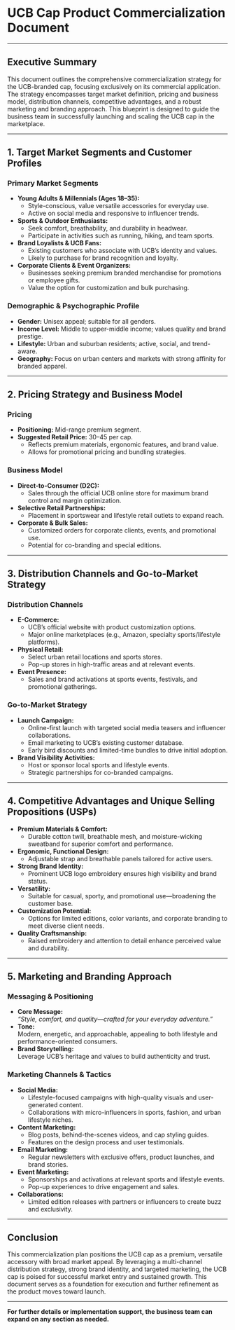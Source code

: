 # UCB Cap Product Commercialization Document

---

## Executive Summary

This document outlines the comprehensive commercialization strategy for the UCB-branded cap, focusing exclusively on its commercial application. The strategy encompasses target market definition, pricing and business model, distribution channels, competitive advantages, and a robust marketing and branding approach. This blueprint is designed to guide the business team in successfully launching and scaling the UCB cap in the marketplace.

---

## 1. Target Market Segments and Customer Profiles

### Primary Market Segments

- **Young Adults & Millennials (Ages 18–35):**
  - Style-conscious, value versatile accessories for everyday use.
  - Active on social media and responsive to influencer trends.
- **Sports & Outdoor Enthusiasts:**
  - Seek comfort, breathability, and durability in headwear.
  - Participate in activities such as running, hiking, and team sports.
- **Brand Loyalists & UCB Fans:**
  - Existing customers who associate with UCB’s identity and values.
  - Likely to purchase for brand recognition and loyalty.
- **Corporate Clients & Event Organizers:**
  - Businesses seeking premium branded merchandise for promotions or employee gifts.
  - Value the option for customization and bulk purchasing.

### Demographic & Psychographic Profile

- **Gender:** Unisex appeal; suitable for all genders.
- **Income Level:** Middle to upper-middle income; values quality and brand prestige.
- **Lifestyle:** Urban and suburban residents; active, social, and trend-aware.
- **Geography:** Focus on urban centers and markets with strong affinity for branded apparel.

---

## 2. Pricing Strategy and Business Model

### Pricing

- **Positioning:** Mid-range premium segment.
- **Suggested Retail Price:** $30–$45 per cap.
  - Reflects premium materials, ergonomic features, and brand value.
  - Allows for promotional pricing and bundling strategies.

### Business Model

- **Direct-to-Consumer (D2C):**
  - Sales through the official UCB online store for maximum brand control and margin optimization.
- **Selective Retail Partnerships:**
  - Placement in sportswear and lifestyle retail outlets to expand reach.
- **Corporate & Bulk Sales:**
  - Customized orders for corporate clients, events, and promotional use.
  - Potential for co-branding and special editions.

---

## 3. Distribution Channels and Go-to-Market Strategy

### Distribution Channels

- **E-Commerce:**
  - UCB’s official website with product customization options.
  - Major online marketplaces (e.g., Amazon, specialty sports/lifestyle platforms).
- **Physical Retail:**
  - Select urban retail locations and sports stores.
  - Pop-up stores in high-traffic areas and at relevant events.
- **Event Presence:**
  - Sales and brand activations at sports events, festivals, and promotional gatherings.

### Go-to-Market Strategy

- **Launch Campaign:**
  - Online-first launch with targeted social media teasers and influencer collaborations.
  - Email marketing to UCB’s existing customer database.
  - Early bird discounts and limited-time bundles to drive initial adoption.
- **Brand Visibility Activities:**
  - Host or sponsor local sports and lifestyle events.
  - Strategic partnerships for co-branded campaigns.

---

## 4. Competitive Advantages and Unique Selling Propositions (USPs)

- **Premium Materials & Comfort:**
  - Durable cotton twill, breathable mesh, and moisture-wicking sweatband for superior comfort and performance.
- **Ergonomic, Functional Design:**
  - Adjustable strap and breathable panels tailored for active users.
- **Strong Brand Identity:**
  - Prominent UCB logo embroidery ensures high visibility and brand status.
- **Versatility:**
  - Suitable for casual, sporty, and promotional use—broadening the customer base.
- **Customization Potential:**
  - Options for limited editions, color variants, and corporate branding to meet diverse client needs.
- **Quality Craftsmanship:**
  - Raised embroidery and attention to detail enhance perceived value and durability.

---

## 5. Marketing and Branding Approach

### Messaging & Positioning

- **Core Message:**  
  *“Style, comfort, and quality—crafted for your everyday adventure.”*
- **Tone:**  
  Modern, energetic, and approachable, appealing to both lifestyle and performance-oriented consumers.
- **Brand Storytelling:**  
  Leverage UCB’s heritage and values to build authenticity and trust.

### Marketing Channels & Tactics

- **Social Media:**
  - Lifestyle-focused campaigns with high-quality visuals and user-generated content.
  - Collaborations with micro-influencers in sports, fashion, and urban lifestyle niches.
- **Content Marketing:**
  - Blog posts, behind-the-scenes videos, and cap styling guides.
  - Features on the design process and user testimonials.
- **Email Marketing:**
  - Regular newsletters with exclusive offers, product launches, and brand stories.
- **Event Marketing:**
  - Sponsorships and activations at relevant sports and lifestyle events.
  - Pop-up experiences to drive engagement and sales.
- **Collaborations:**
  - Limited edition releases with partners or influencers to create buzz and exclusivity.

---

## Conclusion

This commercialization plan positions the UCB cap as a premium, versatile accessory with broad market appeal. By leveraging a multi-channel distribution strategy, strong brand identity, and targeted marketing, the UCB cap is poised for successful market entry and sustained growth. This document serves as a foundation for execution and further refinement as the product moves toward launch.

---

**For further details or implementation support, the business team can expand on any section as needed.**